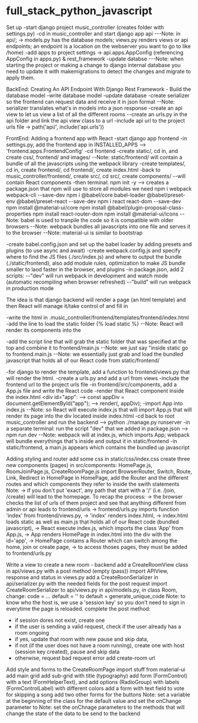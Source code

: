 # full_stack_python_javascript

Set up
-start django project music_controller (creates folder with settings.py)
-cd in music_controller and start django app api
    ---Note: in api/; -> models.py has the database models; views.py renders views or api endpoints; an endpoint is a location on the webserver you want to go to like /home)
-add apps to project settings -> api.apps.AppConfig (referencing AppConfig in apps.py) & rest_framework
-update databse
    ---Note: when starting the project or making a change to django internal database you need to update it with  makemigrations to detect the changes and migrate to apply them.

BackEnd: Creating An API Endpoint With Django Rest Framework - Build the database model
-write database model
-update database
-create serializer so the frontend can request data and receive it in json format
    --Note: serializer translates what's in models into a json response
-create an api view to let us view a list of all the different rooms
--create an urls.py in the api folder and link the api view class to a url
-include api url to the project urls file -> path('api/', include('api.urls'))

FrontEnd: Adding a frontend app with React
-start django app frontend
-in settings.py, add the frontend app in INSTALLED_APPS --> 'frontend.apps.FrontendConfig'
-cd frontend
-create static/, cd in, and create css/, frontend/ and images/
    --Note: static/frontend/ will contain a bundle of all the javascripts using the webpack library
-create templates/, cd in, create frontend/, cd frontend/, create index.html 
-back to music_controller/frontend/, create src/, cd src/, create components/ --will contain React components
-then terminal: 
npm init -y --> creates a package.json that npm will use to store all modules we need
npm i webpack webpack-cli --save-dev
npm i @babel/core babel-loader @babel/preset-env @babel/preset-react --save-dev
npm i react react-dom --save-dev
npm install @material-ui/core
npm install @babel/plugin-proposal-class-properties
npm install react-router-dom
npm install @material-ui/icons
    --Note: babel is used to tranpile the code so it is compatible with older browsers
    --Note: webpack bundles all javascripts into one file and serves it to the browser
    --Note: material-ui is similar to bootstrap

-create babel.config.json and set up the babel loader by adding presets and plugins (to use async and await)
-create webpack.config.js and specify where to find the JS files (./src/index.js) and where to output the bundle (./static/frontend), also add module rules, optimization to make JS bundle smaller to laod faster in the browser, and plugins
-in package.json, add 2 scripts:
--"dev" will run webpack in development and watch mode (automatic recompiling when browser refreshed)
--"build" will run webpack in production mode

The idea is that django backend will render a page (an html template) and then React will manage it/take control of and fill in

-write the html in .music_controller/frontend/templates/frontend/index.html
-add the line to load the static folder {% load static %}
--Note: React will render its components into the <div id="app">
-add the script line that will grab the static folder that was specified at the top and combine it to frontend/main.js 
--Note: we just say "inside static go to frontend.main.js
--Note: we essentially just grab and load the bundled javascript that holds all of our React code from static/frontend/ 

-for django to render the template, add a function to frontend/views.py that will render the html. 
-create a urls.py and add a url from views
-include the frontend url to the project urls file
-in frontend/src/components,  add a App.js file and write the React code
-render that React component inside the index.html <div id="app":
--> const appDiv = document.getElementById("app");
--> render(<App />, appDiv);
-import App into index.js
--Note: so React will execute index.js that will import App.js that will render its page into the div located inside index.html
-cd back to root music_controller and run the backend --> python ./manage.py runserver 
-in a separate terminal: run the script "dev" that we added in package.json --> npm run dev
--Note: webpack will at index.js, which imports App; webpack will bundle everythings that's inside and output it in static/frontend
-in static/frontend, a main.js appears which contains the bundled up javascript

Adding styling and router
add some css in static/css/index.css
create three new components (pages) in src/components: HomePage.js, RoomJoinPage.js, CreateRoomPage.js
import BrowserRouter, Switch, Route, Link, Redirect in HomePage
in HomePage, add the Router and the different routes and which components they refer to inside the swith statements 
Note: <Route exact path='/'> -> if you don't put 'exact', any path that start with a '/' (i.e. /join, /create) will lead to the homepage.
To recap the process: 
-> the browser checks the list of urls of them project and see that anything different from admin or api leads to frontend/urls
-> frontend/urls.py imports function 'index' from frontend/views.py,
-> 'index' renders index.html,
-> index.html loads static as well as main.js that holds all of our React code (bundled javascript),
-> React execute index.js, which imports the class 'App' from App.js, 
-> App renders HomePage in index.html into the div with the id='app',
-> HomePage contains a Router which can switch among the home, join or create page,
-> to access thoses pages, they must be added to frontend/urls.py

Write a view to create a new room - backend
add a CreateRoomView class in api/views.py with a post method (empty (pass))
import APIView, response and status in views.py
add a CreateRoonSerializer in api/serializer.py with the needed fields for the post request
import CreateRoomSerializer to api/views.py
in api/models.py, in class Room, change: code = ... default = '' to default = generate_unique_code
Note: to know who the host is, we use a 'session key' so you don't need to sign in everytime the page is reloaded.
complete the post method:
- if session dores not exist, create one
- if the user is sending a valid request, check if the user already has a room ongoing
- if yes, update that room with new pause and skip data,
- if not (if the user does not have a room running), create one with host (session key created), pause and skip data
- otherwise, request bad request error
add create-room url

Add style and forms to the CreateRoomPage
import stuff from material-ui
add main grid
add sub-grid with title (typography)
add form (FormControl) with a text (FormHelperText), and add options (RadioGroup) with labels (FormControlLabel) with different colors
add a form with text field to vote for skipping a song
add two other forms for the buttons
Note: set a variable at the beginning of the class for the default value and set the onChange parameter to 
Note: set the onChnage parameters to the methods that will change the state of the data to be send to the backend